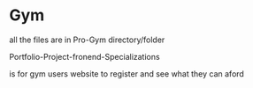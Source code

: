 # Gym
all the files are in Pro-Gym directory/folder 

Portfolio-Project-fronend-Specializations

is for gym users website to register and see what they can aford
